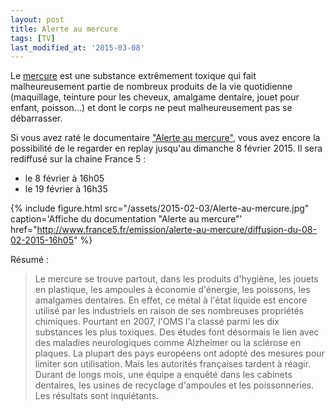 ```yaml
---
layout: post
title: Alerte au mercure
tags: [TV]
last_modified_at: '2015-03-08'
---
```


Le [mercure](http://fr.wikipedia.org/wiki/Mercure_(chimie)) est une substance extrêmement toxique qui fait malheureusement partie de nombreux produits de la vie quotidienne (maquillage, teinture pour les cheveux, amalgame dentaire, jouet pour enfant, poisson...) et dont le corps ne peut malheureusement pas se débarrasser.

Si vous avez raté le documentaire ["Alerte au mercure"](http://www.france5.fr/emission/alerte-au-mercure/diffusion-du-08-02-2015-16h05), vous avez encore la possibilité de le regarder en replay jusqu'au dimanche 8 février 2015. Il sera rediffusé sur la chaine France 5 :

- le 8 février à 16h05
- le 19 février à 16h35

{% include figure.html src="/assets/2015-02-03/Alerte-au-mercure.jpg" caption='Affiche du documentation "Alerte au mercure"' href="http://www.france5.fr/emission/alerte-au-mercure/diffusion-du-08-02-2015-16h05" %}

Résumé :

> Le mercure se trouve partout, dans les produits d'hygiène, les jouets en plastique, les ampoules à économie d'énergie, les poissons, les amalgames dentaires. En effet, ce métal à l'état liquide est encore utilisé par les industriels en raison de ses nombreuses propriétés chimiques. Pourtant en 2007, l'OMS l'a classé parmi les dix substances les plus toxiques. Des études font désormais le lien avec des maladies neurologiques comme Alzheimer ou la sclérose en plaques. La plupart des pays européens ont adopté des mesures pour limiter son utilisation. Mais les autorités françaises tardent à réagir. Durant de longs mois, une équipe a enquêté dans les cabinets dentaires, les usines de recyclage d'ampoules et les poissonneries. Les résultats sont inquiétants.
